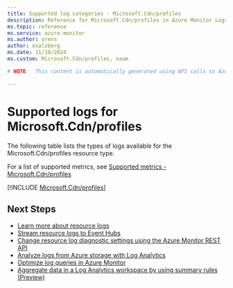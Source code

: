 ```yaml
---
title: Supported log categories - Microsoft.Cdn/profiles
description: Reference for Microsoft.Cdn/profiles in Azure Monitor Logs.
ms.topic: reference
ms.service: azure-monitor
ms.author: orens
author: osalzberg
ms.date: 11/19/2024
ms.custom: Microsoft.Cdn/profiles, naam

# NOTE:  This content is automatically generated using API calls to Azure. Any edits made on these files will be overwritten in the next run of the script. 

---
```





# Supported logs for Microsoft.Cdn/profiles  
The following table lists the types of logs available for the Microsoft.Cdn/profiles resource type.
  
  
  
For a list of supported metrics, see [Supported metrics - Microsoft.Cdn/profiles](../supported-metrics/microsoft-cdn-profiles-metrics.md)  
  

  
[!INCLUDE [Microsoft.Cdn/profiles](~/reusable-content/ce-skilling/azure/includes/azure-monitor/reference/logs/microsoft-cdn-profiles-logs-include.md)]  
  

## Next Steps

* [Learn more about resource logs](/azure/azure-monitor/essentials/platform-logs-overview)
* [Stream resource logs to Event Hubs](/azure/azure-monitor/essentials/resource-logs#send-to-azure-event-hubs)
* [Change resource log diagnostic settings using the Azure Monitor REST API](/rest/api/monitor/diagnosticsettings)
* [Analyze logs from Azure storage with Log Analytics](/azure/azure-monitor/essentials/resource-logs#send-to-log-analytics-workspace)
* [Optimize log queries in Azure Monitor](/azure/azure-monitor/logs/query-optimization)
* [Aggregate data in a Log Analytics workspace by using summary rules (Preview)](/azure/azure-monitor/logs/summary-rules)
